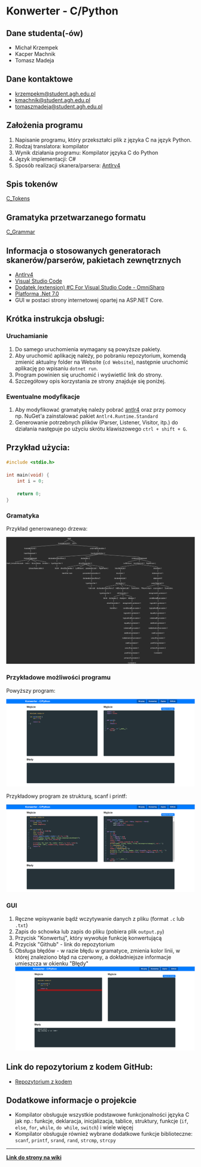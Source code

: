 # Konwerter - C/Python

## Dane studenta(-ów)
- Michał Krzempek
- Kacper Machnik
- Tomasz Madeja

## Dane kontaktowe
- krzempekm@student.agh.edu.pl
- kmachnik@student.agh.edu.pl
- tomaszmadeja@student.agh.edu.pl

## Założenia programu
1. Napisanie programu, który przekształci plik z języka C na język Python.
2. Rodzaj translatora: kompilator
3. Wynik działania programu: Kompilator języka C do Python
4. Język implementacji: C#
5. Sposób realizacji skanera/parsera: [Antlrv4](https://www.antlr.org/)

## Spis tokenów
[C_Tokens](https://github.com/miskrz/TKiK-C-to-Python/blob/main/Grammars/C_Tokens.g4)

## Gramatyka przetwarzanego formatu
[C_Grammar](https://github.com/miskrz/TKiK-C-to-Python/blob/main/Grammars/C_Grammar.g4)

## Informacja o stosowanych generatorach skanerów/parserów, pakietach zewnętrznych
- [Antlrv4](https://www.antlr.org/download.html)
- [Visual Studio Code](https://code.visualstudio.com/)
- [Dodatek (extension) #C For Visual Studio Code - OmniSharp](https://marketplace.visualstudio.com/items?itemName=ms-dotnettools.csharp)
- [Platforma .Net 7.0](https://dotnet.microsoft.com/en-us/download/dotnet/7.0)
- GUI w postaci strony internetowej opartej na ASP.NET Core.
## Krótka instrukcja obsługi:
### Uruchamianie
1. Do samego uruchomienia wymagany są powyższe pakiety.
2. Aby uruchomić aplikację należy, po pobraniu repozytorium, komendą zmienić aktualny folder na Website (`cd Website`), następnie uruchomić aplikację po wpisaniu `dotnet run`.
3. Program powinien się uruchomić i wyświetlić link do strony.
4. Szczegółowy opis korzystania ze strony znajduje się poniżej.

### Ewentualne modyfikacje
1. Aby modyfikować gramatykę należy pobrać [antlr4](https://github.com/antlr/antlr4/blob/master/doc/getting-started.md#installation) oraz przy pomocy np. NuGet'a zainstalować pakiet `Antlr4.Runtime.Standard`
2. Generowanie potrzebnych plików (Parser, Listener, Visitor, itp.) do działania następuje po użyciu skrótu klawiszowego `ctrl + shift + G`.
## Przykład użycia:
```c
#include <stdio.h>

int main(void) {
    int i = 0;
    
    return 0;
}
```
### Gramatyka
Przykład generowanego drzewa:

![Parse Tree Example](/Resources/parseTreeDarkBackground.png)
### Przykładowe możliwości programu
Powyższy program:

![simpletest](/Resources/simpletest.png)

Przykładowy program ze strukturą, scanf i printf:

![advancedtest](/Resources/advancedtest.png)


### GUI 
1. Ręczne wpisywanie bądź wczytywanie danych z pliku (format `.c` lub `.txt`)
2. Zapis do schowka lub zapis do pliku (pobiera plik `output.py`)
3. Przycisk "Konwertuj", który wywołuje funkcję konwertującą
4. Przycisk "Github" - link do repozytorium
5. Obsługa błędów - w razie błędu w gramatyce, zmienia kolor linii, w której znaleziono błąd na czerwony, a dokładniejsze informacje umieszcza w okienku "Błędy" 
![error](/Resources/error.png)
## Link do repozytorium z kodem GitHub:
- [Repozytorium z kodem](https://github.com/miskrz/TKiK-C-to-Python/)
## Dodatkowe informacje o projekcie
- Kompilator obsługuje wszystkie podstawowe funkcjonalności języka C jak np.: funkcje, deklaracja, inicjalizacja, tablice, struktury, funkcje (`if`, `else`, `for`, `while`, `do while`, `switch`) i wiele więcej
- Kompilator obsługuje również wybrane dodatkowe funkcje biblioteczne: `scanf`, `printf`, `srand`, `rand`, `strcmp`, `strcpy`

---

[**Link do strony na wiki**](https://home.agh.edu.pl/~jpi/dokuwiki/doku.php?id=dydaktyka:kompilatory:2024:projekty:temat6)
